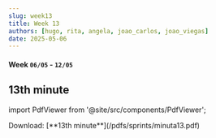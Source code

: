 ```yaml
---
slug: week13
title: Week 13
authors: [hugo, rita, angela, joao_carlos, joao_viegas]
date: 2025-05-06
---
```

#### Week `06/05` - `12/05`

## 13th minute

import PdfViewer from '@site/src/components/PdfViewer';

<PdfViewer src="/Documentation/pdfs/sprints/minuta13.pdf" />
Download: [**13th minute**](/pdfs/sprints/minuta13.pdf)